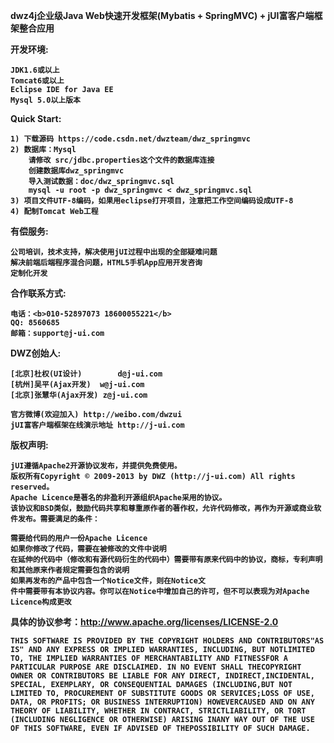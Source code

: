 <b>dwz4j企业级Java Web快速开发框架(Mybatis + SpringMVC) + jUI富客户端框架整合应用<b>

开发环境:

	JDK1.6或以上
	Tomcat6或以上
	Eclipse IDE for Java EE
	Mysql 5.0以上版本

Quick Start:

	1) 下载源码 https://code.csdn.net/dwzteam/dwz_springmvc
	2) 数据库：Mysql
		请修改 src/jdbc.properties这个文件的数据库连接
		创建数据库dwz_springmvc
		导入测试数据：doc/dwz_springmvc.sql
		mysql -u root -p dwz_springmvc < dwz_springmvc.sql
	3) 项目文件UTF-8编码，如果用eclipse打开项目，注意把工作空间编码设成UTF-8
	4) 配制Tomcat Web工程


<b>有偿服务:</b>

	公司培训，技术支持，解决使用jUI过程中出现的全部疑难问题
	解决前端后端程序混合问题，HTML5手机App应用开发咨询
	定制化开发
	
<b>合作联系方式:</b>

	电话：<b>010-52897073 18600055221</b>
	QQ: 8560685
	邮箱：support@j-ui.com

<b>DWZ创始人:</b>

	[北京]杜权(UI设计)		d@j-ui.com
	[杭州]吴平(Ajax开发)	w@j-ui.com
	[北京]张慧华(Ajax开发)	z@j-ui.com

	官方微博(欢迎加入) http://weibo.com/dwzui
	jUI富客户端框架在线演示地址 http://j-ui.com

<b>版权声明:</b>

	jUI遵循Apache2开源协议发布，并提供免费使用。
	版权所有Copyright © 2009-2013 by DWZ (http://j-ui.com) All rights reserved。
	Apache Licence是著名的非盈利开源组织Apache采用的协议。
	该协议和BSD类似，鼓励代码共享和尊重原作者的著作权，允许代码修改，再作为开源或商业软件发布。需要满足的条件： 
	
	需要给代码的用户一份Apache Licence
	如果你修改了代码，需要在被修改的文件中说明
	在延伸的代码中（修改和有源代码衍生的代码中）需要带有原来代码中的协议，商标，专利声明和其他原来作者规定需要包含的说明
	如果再发布的产品中包含一个Notice文件，则在Notice文
	件中需要带有本协议内容。你可以在Notice中增加自己的许可，但不可以表现为对Apache Licence构成更改
	
具体的协议参考：http://www.apache.org/licenses/LICENSE-2.0

	THIS SOFTWARE IS PROVIDED BY THE COPYRIGHT HOLDERS AND CONTRIBUTORS"AS IS" AND ANY EXPRESS OR IMPLIED WARRANTIES, INCLUDING, BUT NOTLIMITED TO, THE IMPLIED WARRANTIES OF MERCHANTABILITY AND FITNESSFOR A PARTICULAR PURPOSE ARE DISCLAIMED. IN NO EVENT SHALL THECOPYRIGHT OWNER OR CONTRIBUTORS BE LIABLE FOR ANY DIRECT, INDIRECT,INCIDENTAL, SPECIAL, EXEMPLARY, OR CONSEQUENTIAL DAMAGES (INCLUDING,BUT NOT LIMITED TO, PROCUREMENT OF SUBSTITUTE GOODS OR SERVICES;LOSS OF USE, DATA, OR PROFITS; OR BUSINESS INTERRUPTION) HOWEVERCAUSED AND ON ANY THEORY OF LIABILITY, WHETHER IN CONTRACT, STRICTLIABILITY, OR TORT (INCLUDING NEGLIGENCE OR OTHERWISE) ARISING INANY WAY OUT OF THE USE OF THIS SOFTWARE, EVEN IF ADVISED OF THEPOSSIBILITY OF SUCH DAMAGE.
	